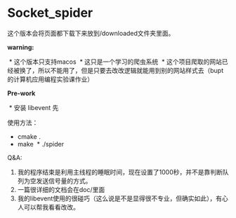 # Socket_spider


这个版本会将页面都下载下来放到/downloaded文件夹里面。

**warning:**

  * 这个版本只支持macos
  * 这只是一个学习的爬虫系统
  * 这个项目爬取的网站已经被换了，所以不能用了，但是只要去改改逻辑就能用到别的网站样式去（bupt的计算机应用编程实验课作业）
  

**Pre-work**

  * 安装 libevent 先
  

使用方法：
 
  * cmake .
  * make
  * ./spider
  
Q&A:

1. 我的程序结束是利用主线程的睡眠时间，现在设置了1000秒，并不是靠判断队列为空发送信号量的方式。
2. 一篇很详细的文档会在doc/里面
3. 我的libevent使用的很碰巧（这么说是不是显得很不专业，但确实如此），有心人可以帮我看看改改。
